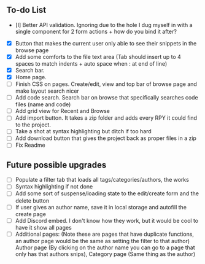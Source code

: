 ## To-do List
- [I] Better API validation. Ignoring due to the hole I dug myself in with a single component for 2 form actions + how do you bind it after?
- [X] Button that makes the current user only able to see their snippets in the browse page
- [X] Add some comforts to the file text area (Tab should insert up to 4 spaces to match indents + auto space when : at end of line)
- [X] Search bar.
- [X] Home page.
- [ ] Finish CSS on pages. Create/edit, view and top bar of browse page and make layout search nicer
- [ ] Add code search. Search bar on browse that specifically searches code files (name and code)
- [ ] Add grid view for Recent and Browse
- [ ] Add import button. It takes a zip folder and adds every RPY it could find to the project.
- [ ] Take a shot at syntax highlighting but ditch if too hard
- [ ] Add download button that gives the project back as proper files in a zip
- [ ] Fix Readme

## Future possible upgrades
- [ ] Populate a filter tab that loads all tags/categories/authors, the works
- [ ] Syntax highlighting if not done
- [ ] Add some sort of suspense/loading state to the edit/create form and the delete button
- [ ] If user gives an author name, save it in local storage and autofill the create page
- [ ] Add Discord embed. I don't know how they work, but it would be cool to have it show all pages
- [ ] Additional pages: (Note these are pages that have duplicate functions, an author page would be the same as setting the filter to that author) Author page (By clicking on the author name you can go to a page that only has that authors snips), Category page (Same thing as the author)
